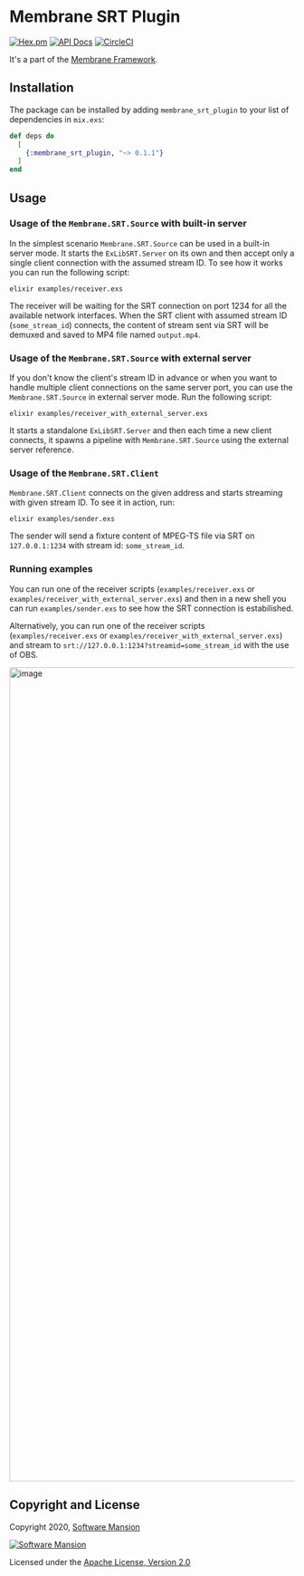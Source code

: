 # Membrane SRT Plugin

[![Hex.pm](https://img.shields.io/hexpm/v/membrane_srt_plugin.svg)](https://hex.pm/packages/membrane_srt_plugin)
[![API Docs](https://img.shields.io/badge/api-docs-yellow.svg?style=flat)](https://hexdocs.pm/membrane_srt_plugin)
[![CircleCI](https://circleci.com/gh/membraneframework/membrane_srt_plugin.svg?style=svg)](https://circleci.com/gh/membraneframework/membrane_srt_plugin)


It's a part of the [Membrane Framework](https://membrane.stream).

## Installation

The package can be installed by adding `membrane_srt_plugin` to your list of dependencies in `mix.exs`:

```elixir
def deps do
  [
    {:membrane_srt_plugin, "~> 0.1.1"}
  ]
end
```
## Usage

### Usage of the `Membrane.SRT.Source` with built-in server

In the simplest scenario `Membrane.SRT.Source` can be used in a built-in server mode.
It starts the `ExLibSRT.Server` on its own and then accept only a single client connection
with the assumed stream ID.
To see how it works you can run the following script:
```
elixir examples/receiver.exs

```
The receiver will be waiting for the SRT connection on port 1234 for all the available network interfaces.
When the SRT client with assumed stream ID (`some_stream_id`) connects, the content of stream sent via SRT
will be demuxed and saved to MP4 file named `output.mp4`.

### Usage of the `Membrane.SRT.Source` with external server

If you don't know the client's stream ID in advance or when you want to handle multiple client connections on the same server port,
you can use the `Membrane.SRT.Source` in external server mode.
Run the following script:
```
elixir examples/receiver_with_external_server.exs
```

It starts a standalone `ExLibSRT.Server` and then each time a new client connects, it spawns a pipeline with
`Membrane.SRT.Source` using the external server reference.

### Usage of the `Membrane.SRT.Client`

`Membrane.SRT.Client` connects on the given address and starts streaming with given stream ID.
To see it in action, run:
```
elixir examples/sender.exs
```

The sender will send a fixture content of MPEG-TS file via SRT on `127.0.0.1:1234` with stream id:
`some_stream_id`.

### Running examples

You can run one of the receiver scripts (`examples/receiver.exs` or
`examples/receiver_with_external_server.exs`) and then in a new shell you can run `examples/sender.exs`
to see how the SRT connection is estabilished.

Alternatively, you can run one of the receiver scripts (`examples/receiver.exs` or
`examples/receiver_with_external_server.exs`) and stream to `srt://127.0.0.1:1234?streamid=some_stream_id` with the use of OBS. 

<img width="1437" alt="image" src="https://github.com/user-attachments/assets/d5841a09-4edc-4e0a-b25a-a33d91d8f271" />

## Copyright and License

Copyright 2020, [Software Mansion](https://swmansion.com/?utm_source=git&utm_medium=readme&utm_campaign=membrane_template_plugin)

[![Software Mansion](https://logo.swmansion.com/logo?color=white&variant=desktop&width=200&tag=membrane-github)](https://swmansion.com/?utm_source=git&utm_medium=readme&utm_campaign=membrane_template_plugin)

Licensed under the [Apache License, Version 2.0](LICENSE)
